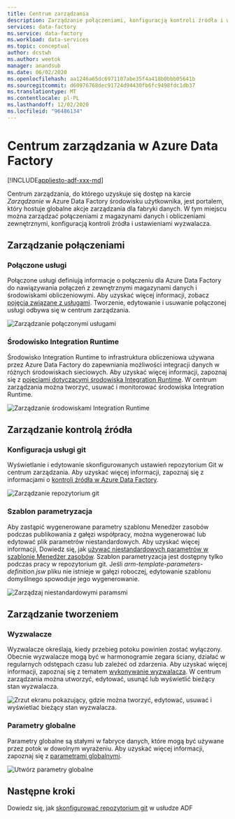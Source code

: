 ```yaml
---
title: Centrum zarządzania
description: Zarządzanie połączeniami, konfiguracją kontroli źródła i właściwościami tworzenia globalnego w centrum zarządzania Azure Data Factory
services: data-factory
ms.service: data-factory
ms.workload: data-services
ms.topic: conceptual
author: dcstwh
ms.author: weetok
manager: anandsub
ms.date: 06/02/2020
ms.openlocfilehash: aa1246a65dc6971107abe35f4a418b0bbb05641b
ms.sourcegitcommit: d60976768dec91724d94430fb6fc9498fdc1db37
ms.translationtype: MT
ms.contentlocale: pl-PL
ms.lasthandoff: 12/02/2020
ms.locfileid: "96486134"
---
```

# <a name="management-hub-in-azure-data-factory"></a>Centrum zarządzania w Azure Data Factory

[!INCLUDE[appliesto-adf-xxx-md](includes/appliesto-adf-xxx-md.md)]

Centrum zarządzania, do którego uzyskuje się dostęp na karcie *Zarządzanie* w Azure Data Factory środowisku użytkownika, jest portalem, który hostuje globalne akcje zarządzania dla fabryki danych. W tym miejscu można zarządzać połączeniami z magazynami danych i obliczeniami zewnętrznymi, konfiguracją kontroli źródła i ustawieniami wyzwalacza.

## <a name="manage-connections"></a>Zarządzanie połączeniami

### <a name="linked-services"></a>Połączone usługi

Połączone usługi definiują informacje o połączeniu dla Azure Data Factory do nawiązywania połączeń z zewnętrznymi magazynami danych i środowiskami obliczeniowymi. Aby uzyskać więcej informacji, zobacz [pojęcia związane z usługami](concepts-linked-services.md). Tworzenie, edytowanie i usuwanie połączonej usługi odbywa się w centrum zarządzania.

![Zarządzanie połączonymi usługami](media/author-management-hub/management-hub-linked-services.png)

### <a name="integration-runtimes"></a>Środowisko Integration Runtime

Środowisko Integration Runtime to infrastruktura obliczeniowa używana przez Azure Data Factory do zapewniania możliwości integracji danych w różnych środowiskach sieciowych. Aby uzyskać więcej informacji, zapoznaj się z [pojęciami dotyczącymi środowiska Integration Runtime](concepts-integration-runtime.md). W centrum zarządzania można tworzyć, usuwać i monitorować środowiska Integration Runtime.

![Zarządzanie środowiskami Integration Runtime](media/author-management-hub/management-hub-integration-runtime.png)

## <a name="manage-source-control"></a>Zarządzanie kontrolą źródła

### <a name="git-configuration"></a>Konfiguracja usługi git

Wyświetlanie i edytowanie skonfigurowanych ustawień repozytorium Git w centrum zarządzania. Aby uzyskać więcej informacji, zapoznaj się z informacjami o [kontroli źródła w Azure Data Factory](source-control.md).

![Zarządzanie repozytorium git](media/author-management-hub/management-hub-git.png)

### <a name="parameterization-template"></a>Szablon parametryzacja

Aby zastąpić wygenerowane parametry szablonu Menedżer zasobów podczas publikowania z gałęzi współpracy, można wygenerować lub edytować plik parametrów niestandardowych. Aby uzyskać więcej informacji, Dowiedz się, jak [używać niestandardowych parametrów w szablonie Menedżer zasobów](continuous-integration-deployment.md#use-custom-parameters-with-the-resource-manager-template). Szablon parametryzacja jest dostępny tylko podczas pracy w repozytorium git. Jeśli *arm-template-parameters-definition.jsw* pliku nie istnieje w gałęzi roboczej, edytowanie szablonu domyślnego spowoduje jego wygenerowanie.

![Zarządzaj niestandardowymi paramsmi](media/author-management-hub/management-hub-custom-parameters.png)

## <a name="manage-authoring"></a>Zarządzanie tworzeniem

### <a name="triggers"></a>Wyzwalacze

Wyzwalacze określają, kiedy przebieg potoku powinien zostać wyłączony. Obecnie wyzwalacze mogą być w harmonogramie zegara ściany, działać w regularnych odstępach czasu lub zależeć od zdarzenia. Aby uzyskać więcej informacji, zapoznaj się z tematem [wykonywanie wyzwalacza](concepts-pipeline-execution-triggers.md#trigger-execution). W centrum zarządzania można utworzyć, edytować, usunąć lub wyświetlić bieżący stan wyzwalacza.

![Zrzut ekranu pokazujący, gdzie można tworzyć, edytować, usuwać i wyświetlać bieżący stan wyzwalacza.](media/author-management-hub/management-hub-triggers.png)

### <a name="global-parameters"></a>Parametry globalne

Parametry globalne są stałymi w fabryce danych, które mogą być używane przez potok w dowolnym wyrażeniu. Aby uzyskać więcej informacji, zapoznaj się z [parametrami globalnymi](author-global-parameters.md).

![Utwórz parametry globalne](media/author-global-parameters/create-global-parameter-3.png)

## <a name="next-steps"></a>Następne kroki

Dowiedz się, jak [skonfigurować repozytorium git](source-control.md) w usłudze ADF


